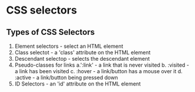 # CSS selectors

## Types of CSS Selectors

1. Element selectors - select an HTML element
2. Class selectot - a 'class' attribute on the HTML element
3. Descendant selectop - selects the descendant element
4. Pseudo-classes for links
   a.':link' - a link that is never visited
   b. :visited - a link has been visited
   c. :hover - a link/button has a mouse over it
   d. :active - a link/button being pressed down
5. ID Selectors - an 'id' attribute on the HTML element
